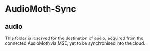 # AudioMoth-Sync
## audio

This folder is reserved for the destination of audio, acquired from the connected AudioMoth via MSD, yet to be synchronised into the cloud.
